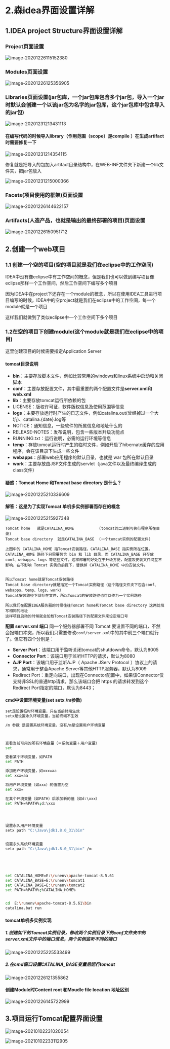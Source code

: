 # 2.森idea界面设置详解

## 1.IDEA project Structure界面设置详解

### Project页面设置

![image-20201226115152380](https://raw.githubusercontent.com/yusenyi123/pictures2/master/imgs/20210618110720.png)

### Modules页面设置

![image-20201226125356905](https://raw.githubusercontent.com/yusenyi123/pictures2/master/imgs/20210618110725.png)



### Libraries页面设置(jar包库，一个jar包库包含多个jar包，导入一个jar时默认会创建一个以该jar包为名字的jar包库，这个jar包库中包含导入的jar包)

![image-20201231213431113](https://raw.githubusercontent.com/yusenyi123/pictures2/master/imgs/20210618110737.png)











#### 在编写代码的时候导入library（作用范围（scope）是compile ）在生成artifact时需要修复一下

![image-20201231214354115](https://raw.githubusercontent.com/yusenyi123/pictures2/master/imgs/20210618110808.png)

修复就是把导入的包加入artifact目录结构中，在WEB-INF文件夹下新建一个lib文件夹，把jar包放入

![image-20201231215000366](https://raw.githubusercontent.com/yusenyi123/pictures2/master/imgs/20210618110826.png)





### Facets(项目使用的框架)页面设置

![image-20201226144622157](https://raw.githubusercontent.com/yusenyi123/pictures2/master/imgs/20210618110831.png)









### Artifacts(人造产品，也就是输出的最终部署的项目)页面设置

![image-20201226150951712](https://raw.githubusercontent.com/yusenyi123/pictures2/master/imgs/20210618111010.png)









## 2.创建一个web项目

### 1.1 创建一个空的项目(空的项目就是我们在eclipse中的工作空间)

IDEA中没有像eclipse中有工作空间的概念，但是我们也可以做到编写项目像eclipse那样一个工作空间，然后工作空间下编写多个项目

因为IDEA中在project下还存在一个module的概念，所以在使用IDEA工具进行项目编写的时候，IDEA中的空project就是我们在eclipse中的工作空间，每一个module就是一个项目

这样我们就做到了类似eclipse中一个工作空间下多个项目



### 1.2在空的项目下创建module(这个module就是我们在eclipse中的项目)



这里创建项目的时候需要指定Application Server



#### tomcat目录说明

- **bin**：主要存放脚本文件，例如比较常用的windows和linux系统中启动和关闭脚本
- **conf**：主要存放配置文件，其中最重要的两个配置文件是**server.xml和web.xml**
- **lib**：主要存放tomcat运行所依赖的包
- LICENSE：版权许可证，软件版权信息及使用范围等信息
- **logs**：主要存放运行时产生的日志文件，例如catalina.out(曾经掉过一个大坑)、catalina.{date}.log等
- NOTICE：通知信息，一些软件的所属信息和地址什么的
- RELEASE-NOTES：发布说明，包含一些版本升级功能点
- RUNNING.txt：运行说明，必需的运行环境等信息
- **temp**：存放tomcat运行时产生的临时文件，例如开启了hibernate缓存的应用程序，会在该目录下生成一些文件
- **webapps**：部署web应用程序的默认目录，也就是 war 包所在默认目录
- **work**：主要存放由JSP文件生成的servlet（java文件以及最终编译生成的class文件）





#### 疑惑：Tomcat Home 和Tomcat  base directory 是什么？

![image-20201225210336609](https://raw.githubusercontent.com/yusenyi123/pictures2/master/imgs/20210618111015.png)

#### 解答：这是为了实现Tomcat 单机多实例部署而存在的概念



![image-20201225215927348](https://raw.githubusercontent.com/yusenyi123/pictures2/master/imgs/20210618111020.png)

```
Tomcat home   就是CATALINA_HOME           (tomcat的二进制可执行程序所在目录)
Tomcat base directory  就是CATALINA_BASE  (一个tomcat实例的配置文件)

上图中的 CATALINA_HOME 指Tomcat安装路径，CATALINA_BASE 指实例所在位置。
CATALINA_HOME 路径下只需要包含 bin 和 lib 目录，而 CATALINA_BASE 只存放 conf、webapps、logs 等这些文件，这样部署的好处在于升级方便，配置及安装文件间互不影响，在不影响 Tomcat 实例的前提下，替换掉 CATALINA_HOME 中的安装文件。


所以Tomcat home就是Tomcat安装路径
Tomcat base directory就是指定一个Tomcat实例路径（这个路径文件夹下包含conf、webapps、temp、logs、work）
Tomcat安装路径下就存在文件，所以Tomcat的安装路径也可以作为一个实例路径

所以我们在配置IDEA服务器的时候往往Tomcat home和Tomcat base directory 这两处填写相同的地址
这样项目启动的时候就会加载Tomcat安装路径下的配置文件来设定端口号
```

**配置 server.xml 端口**
同一个服务器部署不同 Tomcat 要设置不同的端口，不然会报端口冲突，所以我们只需要修改`conf/server.xml`中的其中前三个端口就行了。但它有四个分别是：

- **Server Port**：该端口用于监听关闭tomcat的shutdown命令，默认为8005
- **Connector Port**：该端口用于监听HTTP的请求，默认为8080
- **AJP Port**：该端口用于监听AJP（ Apache JServ Protocol ）协议上的请求，通常用于整合Apache Server等其他HTTP服务器，默认为8009
- Redirect Port：重定向端口，出现在Connector配置中，如果该Connector仅支持非SSL的普通http请求，那么该端口会把 https 的请求转发到这个Redirect Port指定的端口，默认为8443；



#### cmd中设置环境变量(set  setx  /m参数)

```sh
set是设置临时环境变量，只在当前终端生效
setx是设置永久环境变量，当前终端不生效

/m 参数 是设置系统环境变量，没有/m是设置用户环境变量



查看当前可用的所有环境变量（＝系统变量＋用户变量）
set

查看某个环境变量，如PATH
set PATH

添加用户环境变量，如xxx=aa
set xxx=aa

将用户环境变量（如xxx）的值置为空
set xxx=

在某个环境变量（如PATH）后添加新的值（如d:\xxx）
set PATH=%PATH%;d:\xxx




设置永久用户环境变量 
setx path "C:\Java\jdk1.8.0_31\bin"


设置永久系统环境变量
setx path "C:\Java\jdk1.8.0_31\bin" /m





set CATALINA_HOME=E:\runenv\apache-tomcat-8.5.61
set CATALINA_BASE=E:\runenv\tomcat1
set CATALINA_BASE=E:\runenv\tomcat2
set PATH=%PATH%;%CATALINA_HOME%


cd  E:\runenv\apache-tomcat-8.5.61\bin
catalina.bat run


```



#### tomcat单机多实例实现

##### 1.创建如下的Tomcat实例目录，修改两个实例目录下的conf文件夹中的server.xml文件中的端口信息，两个实例监听不同的端口

![image-20201225225533499](https://raw.githubusercontent.com/yusenyi123/pictures2/master/imgs/20210618111025.png)

##### 2.在cmd窗口设置CATALINA_BASE变量后运行tomcat



![image-20201226121355862](https://raw.githubusercontent.com/yusenyi123/pictures2/master/imgs/20210618111029.png)



#### 创建Module时Content root 和Moudle file location 地址区别

![image-20201226145722999](https://raw.githubusercontent.com/yusenyi123/pictures2/master/imgs/20210618111032.png)











## 3.项目运行Tomcat配置界面设置

![image-20210102231020054](https://raw.githubusercontent.com/yusenyi123/pictures2/master/imgs/20210618111046.png)





![image-20210102233112905](https://raw.githubusercontent.com/yusenyi123/pictures2/master/imgs/20210618111054.png)
